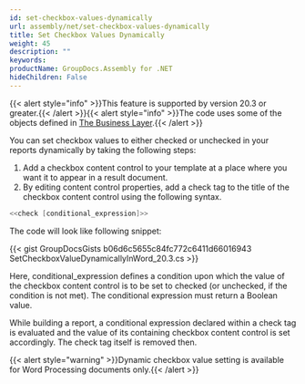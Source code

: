 ```yaml
---
id: set-checkbox-values-dynamically
url: assembly/net/set-checkbox-values-dynamically
title: Set Checkbox Values Dynamically
weight: 45
description: ""
keywords: 
productName: GroupDocs.Assembly for .NET
hideChildren: False
---
```

{{< alert style="info" >}}This feature is supported by version 20.3 or greater.{{< /alert >}}{{< alert style="info" >}}The code uses some of the objects defined in [The Business Layer](https://docs.groupdocs.com/assembly/net/the-business-layer/).{{< /alert >}}

You can set checkbox values to either checked or unchecked in your reports dynamically by taking the following steps:

1.  Add a checkbox content control to your template at a place where you want it to appear in a result document.
2.  By editing content control properties, add a check tag to the title of the checkbox content control using the following syntax.

```csharp
<<check [conditional_expression]>>
```

The code will look like following snippet:

{{< gist GroupDocsGists b06d6c5655c84fc772c6411d66016943 SetCheckboxValueDynamicallyInWord_20.3.cs >}}

Here, conditional\_expression defines a condition upon which the value of the checkbox content control is to be set to checked (or unchecked, if the condition is not met). The conditional expression must return a Boolean value.

While building a report, a conditional expression declared within a check tag is evaluated and the value of its containing checkbox content control is set accordingly. The check tag itself is removed then.

{{< alert style="warning" >}}Dynamic checkbox value setting is available for Word Processing documents only.{{< /alert >}}
